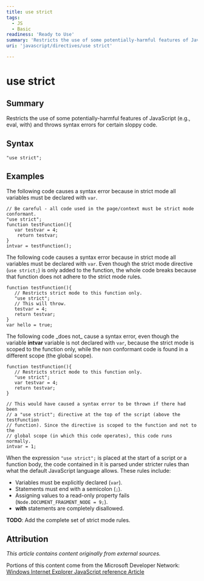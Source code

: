 ```yaml
---
title: use strict
tags:
  - JS
  - Basic
readiness: 'Ready to Use'
summary: 'Restricts the use of some potentially-harmful features of JavaScript (e.g., eval, with) and throws syntax errors for certain sloppy code.'
uri: 'javascript/directives/use strict'

---
```

# use strict

## Summary

Restricts the use of some potentially-harmful features of JavaScript (e.g., eval, with) and throws syntax errors for certain sloppy code.

## Syntax

    "use strict";

## Examples

The following code causes a syntax error because in strict mode all variables must be declared with `var`.

``` {.js}
// Be careful - all code used in the page/context must be strict mode conformant.
"use strict";
function testFunction(){
   var testvar = 4;
    return testvar;
}
intvar = testFunction();
```

The following code causes a syntax error because in strict mode all variables must be declared with `var`. Even though the strict mode directive (`use strict;`) is only added to the function, the whole code breaks because that function does not adhere to the strict mode rules.

``` {.js}
function testFunction(){
   // Restricts strict mode to this function only.
   "use strict";
   // This will throw.
   testvar = 4;
   return testvar;
}
var hello = true;
```

The following code \_does not\_ cause a syntax error, even though the variable **intvar** variable is not declared with `var`, because the strict mode is scoped to the function only, while the non conformant code is found in a different scope (the global scope).

``` {.js}
function testFunction(){
   // Restricts strict mode to this function only.
   "use strict";
   var testvar = 4;
   return testvar;
}

// This would have caused a syntax error to be thrown if there had been
// a "use strict"; directive at the top of the script (above the testFunction
// function). Since the directive is scoped to the function and not to the
// global scope (in which this code operates), this code runs normally.
intvar = 1;
```

When the expression `"use strict";` is placed at the start of a script or a function body, the code contained in it is parsed under stricter rules than what the default JavaScript language allows. These rules include:

-   Variables must be explicitly declared (`var`).
-   Statements must end with a semicolon (`;`).
-   Assigning values to a read-only property fails (`Node.DOCUMENT_FRAGMENT_NODE = 9;`).
-   **with** statements are completely disallowed.

**TODO**: Add the complete set of strict mode rules.

## Attribution

*This article contains content originally from external sources.*

Portions of this content come from the Microsoft Developer Network: [Windows Internet Explorer JavaScript reference Article](http://msdn.microsoft.com/en-us/library/ie/yek4tbz0%28v=vs.94%29.aspx)

